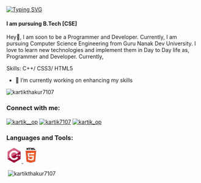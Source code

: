 [![Typing SVG](https://readme-typing-svg.herokuapp.com?size=35&lines=Hey!+It's+Kartik+Thakur;Visit+kartik.gq;Learning+Web+Dev;Open-Source+Enthusiast;Compter+Science+Undergraduate)](https://git.io/typing-svg)
#### I am pursuing B.Tech [CSE]

Hey👋, I am soon to be a Programmer and Developer. Currently, I am pursuing Computer Science Engineering from Guru Nanak Dev University. I love to learn new technologies and implement them in Day to Day life as, Programmer and Developer. Currently, 

Skills: C++/ CSS3/ HTML5

- 🔭 I’m currently working on enhancing my skills


<p align="left"> <img src="https://komarev.com/ghpvc/?username=kartikthakur7107&label=Profile%20views&color=0e75b6&style=flat" alt="kartikthakur7107" /> </p>

<h3 align="left">Connect with me:</h3>
<p align="left">
<a href="https://twitter.com/kartik__op" target="blank"><img align="center" src="https://raw.githubusercontent.com/rahuldkjain/github-profile-readme-generator/master/src/images/icons/Social/twitter.svg" alt="kartik__op" height="30" width="40" /></a>
<a href="https://linkedin.com/in/kartik7107" target="blank"><img align="center" src="https://raw.githubusercontent.com/rahuldkjain/github-profile-readme-generator/master/src/images/icons/Social/linked-in-alt.svg" alt="kartik7107" height="30" width="40" /></a>
<a href="https://instagram.com/kartik.gq" target="blank"><img align="center" src="https://raw.githubusercontent.com/rahuldkjain/github-profile-readme-generator/master/src/images/icons/Social/instagram.svg" alt="kartik_op" height="30" width="40" /></a>
</p>

<h3 align="left">Languages and Tools:</h3>
<p align="left"> <a href="https://www.w3schools.com/cpp/" target="_blank" rel="noreferrer"> <img src="https://raw.githubusercontent.com/devicons/devicon/master/icons/cplusplus/cplusplus-original.svg" alt="cplusplus" width="40" height="40"/> </a> <a href="https://www.w3.org/html/" target="_blank" rel="noreferrer"> <img src="https://raw.githubusercontent.com/devicons/devicon/master/icons/html5/html5-original-wordmark.svg" alt="html5" width="40" height="40"/> </a> </p>

<p>&nbsp;<img align="center" src="https://github-readme-stats.vercel.app/api?username=kartikthakur7107&show_icons=true&locale=en" alt="kartikthakur7107" /></p>
